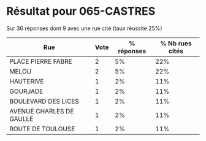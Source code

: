 # Résultat pour 065-CASTRES

Sur 36 réponses dont 9 avec une rue cité (taux réussite 25%)

| Rue | Vote | % réponses | % Nb rues cités|
|-----|------|------------|----------------|
| PLACE PIERRE FABRE | 2 | 5% | 22%|
| MELOU | 2 | 5% | 22%|
| HAUTERIVE | 1 | 2% | 11%|
| GOURJADE | 1 | 2% | 11%|
| BOULEVARD DES LICES | 1 | 2% | 11%|
| AVENUE CHARLES DE GAULLE | 1 | 2% | 11%|
| ROUTE DE TOULOUSE | 1 | 2% | 11%|
